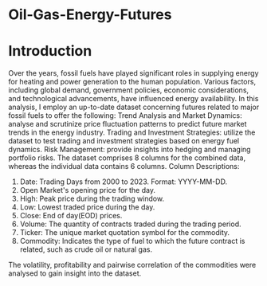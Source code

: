 # Oil-Gas-Energy-Futures

# Introduction



Over the years, fossil fuels have played significant roles in supplying energy for heating and power generation to the human population. Various factors, including global demand, government policies, economic considerations, and technological advancements, have influenced energy availability. In this analysis, I employ an up-to-date dataset concerning futures related to major fossil fuels to offer the following:
Trend Analysis and Market Dynamics: analyse and scrutinize price fluctuation patterns to predict future market trends in the energy industry.
Trading and Investment Strategies: utilize the dataset to test trading and investment strategies based on energy fuel dynamics.
Risk Management: provide insights into hedging and managing portfolio risks.
The dataset comprises 8 columns for the combined data, whereas the individual data contains 6 columns.
Column Descriptions:
1. Date: Trading Days from 2000 to 2023. Format: YYYY-MM-DD.
2. Open Market's opening price for the day.
3. High: Peak price during the trading window.
4. Low: Lowest traded price during the day.
5. Close: End of day(EOD) prices.
6. Volume: The quantity of contracts traded during the trading period.
7. Ticker: The unique market quotation symbol for the commodity.
8. Commodity: Indicates the type of fuel to which the future contract is related, such as crude oil or natural gas.

The volatility, profitability and pairwise correlation of the commodities were analysed to gain insight into the dataset.


